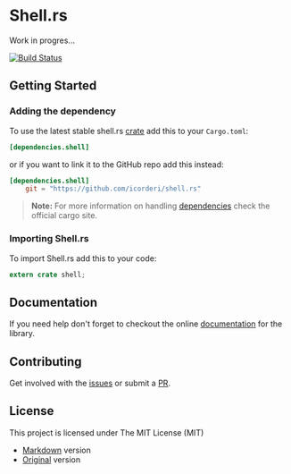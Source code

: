 # Shell.rs
Work in progres...

[![Build Status](https://travis-ci.org/icorderi/shell.rs.png?branch=master)](https://travis-ci.org/icorderi/shell.rs)

## Getting Started

### Adding the dependency

To use the latest stable shell.rs [crate] add this to your `Cargo.toml`:

```toml
[dependencies.shell]
```

or if you want to link it to the GitHub repo add this instead:

```toml
[dependencies.shell]
    git = "https://github.com/icorderi/shell.rs"
```

> **Note:** For more information on handling [dependencies] check the official cargo site.

[crate]: https://crates.io/crates/shell.rs
[dependencies]: http://doc.crates.io/guide.html#adding-dependencies

### Importing Shell.rs

To import Shell.rs add this to your code:

```rust
extern crate shell;
```

## Documentation

If you need help don't forget to checkout the online [documentation] for the library.

[documentation]: http://icorderi.github.io/shell.rs/doc/shell

## Contributing

Get involved with the [issues] or submit a [PR].

[issues]: https://github.com/icorderi/shell.rs/issues
[PR]: https://github.com/icorderi/shell.rs/pulls

## License

This project is licensed under The MIT License (MIT)
* [Markdown](LICENSE/mit.md) version
* [Original](LICENSE/mit.txt) version
